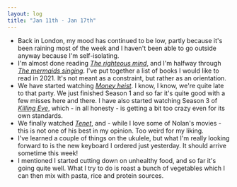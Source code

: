 ```yaml
---
layout: log
title: "Jan 11th - Jan 17th"
---
```

- Back in London, my mood has continued to be low, partly because it's been raining most of the week and I haven't been able to go outside anyway because I'm self-isolating.
- I'm almost done reading [_The righteous mind_](https://www.goodreads.com/book/show/11324722-the-righteous-mind), and I'm halfway through [_The mermaids singing_](https://www.goodreads.com/book/show/459386.The_Mermaids_Singing). I've put together a list of books I would like to read in 2021. It's not meant as a constraint, but rather as an orientation.
- We have started watching [_Money heist_](https://en.wikipedia.org/wiki/Money_Heist). I know, I know, we're quite late to that party. We just finished Season 1 and so far it's quite good with a few misses here and there. I have also started watching Season 3 of [_Killing Eve_](https://en.wikipedia.org/wiki/Killing_Eve), which - in all honesty - is getting a bit too crazy even for its own standards.
- We finally watched [_Tenet_](https://en.wikipedia.org/wiki/Tenet_(film)), and - while I love some of Nolan's movies - this is not one of his best in my opinion. Too weird for my liking.
- I've learned a couple of things on the ukulele, but what I'm really looking forward to is the new keyboard I ordered just yesterday. It should arrive sometime this week!
- I mentioned I started cutting down on unhealthy food, and so far it's going quite well. What I try to do is roast a bunch of vegetables which I can then mix with pasta, rice and protein sources.
